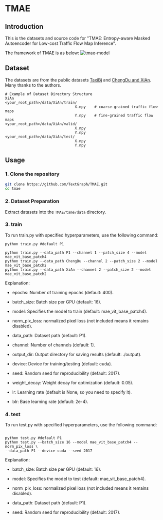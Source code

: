 # TMAE

## Introduction

This is the datasets and source code for "TMAE: Entropy-aware Masked Autoencoder for Low-cost Traffic Flow Map Inference".

The framework of TMAE is as below:
![tmae-model](https://github.com/user-attachments/assets/d5316372-fbe0-46c0-831a-6fa5a25b064b)

## Dataset

The datasets are from the public datasets [TaxiBj](https://github.com/yoshall/UrbanFM/tree/master/data) and [ChengDu and XiAn](https://github.com/luimoli/RATFM/tree/master/data). Many thanks to the authors.

```
# Example of Dataset Directory Structure
XiAn
<your_root_path>/data/XiAn/train/
                                X.npy    # coarse-grained traffic flow maps
                                Y.npy    # fine-grained traffic flow maps
<your_root_path>/data/XiAn/valid/
                                X.npy
                                Y.npy
<your_root_path>/data/XiAn/test/
                                X.npy
                                Y.npy
```

## Usage

### 1. Clone the repository

```bash
git clone https://github.com/TextGraph/TMAE.git
cd tmae
```

### 2. Dataset Preparation

Extract datasets into the `TMAE/tame/data` directory.

### 3. train

To run train.py with specified hyperparameters, use the following command:

```
python train.py #default P1

python train.py --data_path P1 --channel 1 --patch_size 4 --model mae_vit_base_patch4
python train.py --data_path ChengDu --channel 2 --patch_size 2 --model mae_vit_base_patch2
python train.py --data_path XiAn --channel 2 --patch_size 2 --model mae_vit_base_patch2

```

Explanation:

- epochs: Number of training epochs (default: 400).

- batch_size: Batch size per GPU (default: 16).

- model: Specifies the model to train (default: mae_vit_base_patch4).

- norm_pix_loss: normalized pixel loss (not included means it remains disabled).

- data_path: Dataset path (default: P1).

- channel: Number of channels (default: 1).

- output_dir: Output directory for saving results (default: ./output).

- device: Device for training/testing (default: cuda).

- seed: Random seed for reproducibility (default: 2017).

- weight_decay: Weight decay for optimization (default: 0.05).

- lr: Learning rate (default is None, so you need to specify it).

- blr: Base learning rate (default: 2e-4).

### 4. test

To run test.py with specified hyperparameters, use the following command:

```

python test.py #default P1
python test.py --batch_size 16 --model mae_vit_base_patch4 --norm_pix_loss \
--data_path P1 --device cuda --seed 2017
```

Explanation:

- batch_size: Batch size per GPU (default: 16).

- model: Specifies the model to test (default: mae_vit_base_patch4).

- norm_pix_loss: normalized pixel loss (not included means it remains disabled).

- data_path: Dataset path (default: P1).

- seed: Random seed for reproducibility (default: 2017).
